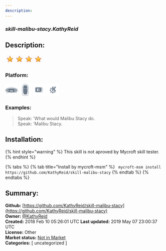 ```yaml
---
description: 
---
```


### _skill-malibu-stacy.KathyReid_  
## Description:  
  
![](../.gitbook/assets/star.png)![](../.gitbook/assets/star.png)![](../.gitbook/assets/star.png)![](../.gitbook/assets/star.png)  
### Platform:  
 ![Mark I](../.gitbook/assets/mark-1-icon.png)  ![Mark II](../.gitbook/assets/mark-2-icon.png)  ![Picroft](../.gitbook/assets/picroft-icon.png)  ![plasmoid](../.gitbook/assets/kde.png)   
### Examples:  
> Speak: 'What would Malibu Stacy do.  
> Speak: 'Malibu Stacy.  
  
## Installation:  
{% hint style="warning" %}
This skill is not aproved by Mycroft skill tester.
{% endhint %}
    
{% tabs %}
{% tab title="Install by mycroft-msm" %}
``` mycroft-msm install https://github.com/KathyReid/skill-malibu-stacy```
{% endtab %}
  {% endtabs %}
    
## Summary:  
**Github:** [https://github.com/KathyReid/skill-malibu-stacy](https://github.com/KathyReid/skill-malibu-stacy)  
**Owner:** [@KathyReid](https://github.com/KathyReid)  
**Created:** 2018 Feb 10 05:26:01 UTC  **Last updated:** 2019 May 07 23:00:37 UTC  
**License:** Other  
**Market status:** [Not in Market](https://market.mycroft.ai/skill/)  
**Categories:** [ uncategorized ]   
